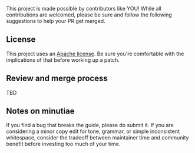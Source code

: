 This project is made possible by contributors like YOU! While all contributions are welcomed, please be sure and follow the following suggestions to help your PR get merged.

## License

This project uses an [Apache license](LICENSE). Be sure you're comfortable with the implications of that before working up a patch.

## Review and merge process

TBD

## Notes on minutiae

If you find a bug that breaks the guide, please do submit it. If you are considering  a minor copy edit for tone, grammar, or simple inconsistent whitespace, consider the tradeoff between maintainer time and community benefit before investing too much of your time.

